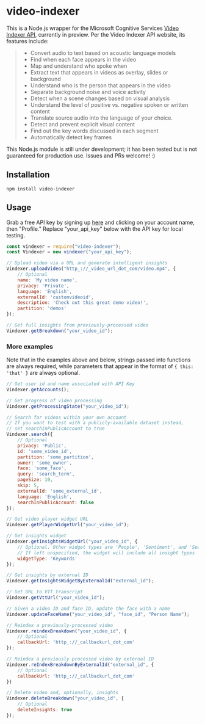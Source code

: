# video-indexer
This is a Node.js wrapper for the Microsoft Cognitive Services [Video Indexer API](https://www.videoindexer.ai/), currently in preview. Per the Video Indexer API website, its features include:

> - Convert audio to text based on acoustic language models
> - Find when each face appears in the video
> - Map and understand who spoke when
> - Extract text that appears in videos as overlay, slides or background
> - Understand who is the person that appears in the video
> - Separate background noise and voice activity
> - Detect when a scene changes based on visual analysis
> - Understand the level of positive vs. negative spoken or written content
> - Translate source audio into the language of your choice.
> - Detect and prevent explicit visual content
> - Find out the key words discussed in each segment
> - Automatically detect key frames

This Node.js module is still under development; it has been tested but is not guaranteed for production use. Issues and PRs welcome! :)

## Installation

`npm install video-indexer`


## Usage

Grab a free API key by signing up [here](https://www.videoindexer.ai/account/login) and clicking on your account name, then "Profile." Replace "your_api_key" below with the API key for local testing. 

```javascript
const vindexer = require("video-indexer");
const Vindexer = new vindexer("your_api_key");

// Upload video via a URL and generate intelligent insights
Vindexer.uploadVideo("http_://_video_url_dot_com/video.mp4", {
    // Optional
    name: 'My video name',
    privacy: 'Private', 
    language: 'English', 
    externalId: 'customvideoid',
    description: 'Check out this great demo video!',
    partition: 'demos'
});

// Get full insights from previously-processed video
Vindexer.getBreakdown("your_video_id");
```

### More examples

Note that in the examples above and below, strings passed into functions are always required, while parameters that appear in the format of `{ this: 'that' }` are always optional.

```javascript
// Get user id and name associated with API Key
Vindexer.getAccounts();

// Get progress of video processing
Vindexer.getProcessingState("your_video_id");

// Search for videos within your own account
// If you want to test with a publicly-available dataset instead, 
// set searchInPublicAccount to true
Vindexer.search({
    // Optional
    privacy: 'Public',
    id: 'some_video_id',
    partition: 'some_partition',
    owner: 'some_owner',
    face: 'some_face',
    query: 'search_term',
    pageSize: 10,
    skip: 5,
    externalId: 'some_external_id',
    language: 'English',
    searchInPublicAccount: false
});

// Get video player widget URL
Vindexer.getPlayerWidgetUrl("your_video_id");

// Get insights widget
Vindexer.getInsightsWidgetUrl("your_video_id", {
    // Optional. Other widget types are 'People', 'Sentiment', and 'Search'. 
    // If left unspecified, the widget will include all insight types
    widgetType: 'Keywords'
});

// Get insights by external ID
Vindexer.getInsightsWidgetByExternalId("external_id");

// Get URL to VTT transcript
Vindexer.getVttUrl("your_video_id");

// Given a video ID and face ID, update the face with a name
Vindexer.updateFaceName("your_video_id", "face_id", "Person Name");

// Reindex a previously-processed video
Vindexer.reindexBreakdown("your_video_id", {
    // Optional
    callbackUrl: 'http_://_callbackurl_dot_com'
});

// Reindex a previously processed video by external ID
Vindexer.reIndexBreakdownByExternalId("external_id", {
    // Optional
    callbackUrl: 'http_://_callbackurl_dot_com'
})

// Delete video and, optionally, insights
Vindexer.deleteBreakdown("your_video_id", {
    // Optional
    deleteInsights: true
});

```


